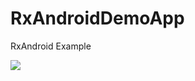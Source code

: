 # RxAndroidDemoApp
RxAndroid Example

<img src="https://s2.gifyu.com/images/ezgif.com-gif-maker338877f181100845.gif"/>
